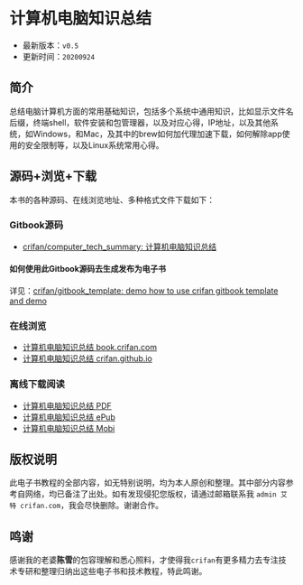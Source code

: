 # 计算机电脑知识总结

* 最新版本：`v0.5`
* 更新时间：`20200924`

## 简介

总结电脑计算机方面的常用基础知识，包括多个系统中通用知识，比如显示文件名后缀，终端shell，软件安装和包管理器，以及对应心得，IP地址，以及其他系统，如Windows，和Mac，及其中的brew如何加代理加速下载，如何解除app使用的安全限制等，以及Linux系统常用心得。

## 源码+浏览+下载

本书的各种源码、在线浏览地址、多种格式文件下载如下：

### Gitbook源码

* [crifan/computer_tech_summary: 计算机电脑知识总结](https://github.com/crifan/computer_tech_summary)

#### 如何使用此Gitbook源码去生成发布为电子书

详见：[crifan/gitbook_template: demo how to use crifan gitbook template and demo](https://github.com/crifan/gitbook_template)

### 在线浏览

* [计算机电脑知识总结 book.crifan.com](http://book.crifan.com/books/computer_tech_summary/website)
* [计算机电脑知识总结 crifan.github.io](https://crifan.github.io/computer_tech_summary/website)

### 离线下载阅读

* [计算机电脑知识总结 PDF](http://book.crifan.com/books/computer_tech_summary/pdf/computer_tech_summary.pdf)
* [计算机电脑知识总结 ePub](http://book.crifan.com/books/computer_tech_summary/epub/computer_tech_summary.epub)
* [计算机电脑知识总结 Mobi](http://book.crifan.com/books/computer_tech_summary/mobi/computer_tech_summary.mobi)

## 版权说明

此电子书教程的全部内容，如无特别说明，均为本人原创和整理。其中部分内容参考自网络，均已备注了出处。如有发现侵犯您版权，请通过邮箱联系我 `admin 艾特 crifan.com`，我会尽快删除。谢谢合作。

## 鸣谢

感谢我的老婆**陈雪**的包容理解和悉心照料，才使得我`crifan`有更多精力去专注技术专研和整理归纳出这些电子书和技术教程，特此鸣谢。
